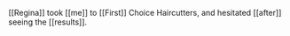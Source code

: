 [[Regina]] took [[me]] to [[First]] Choice Haircutters, and hesitated [[after]] seeing the [[results]]. 